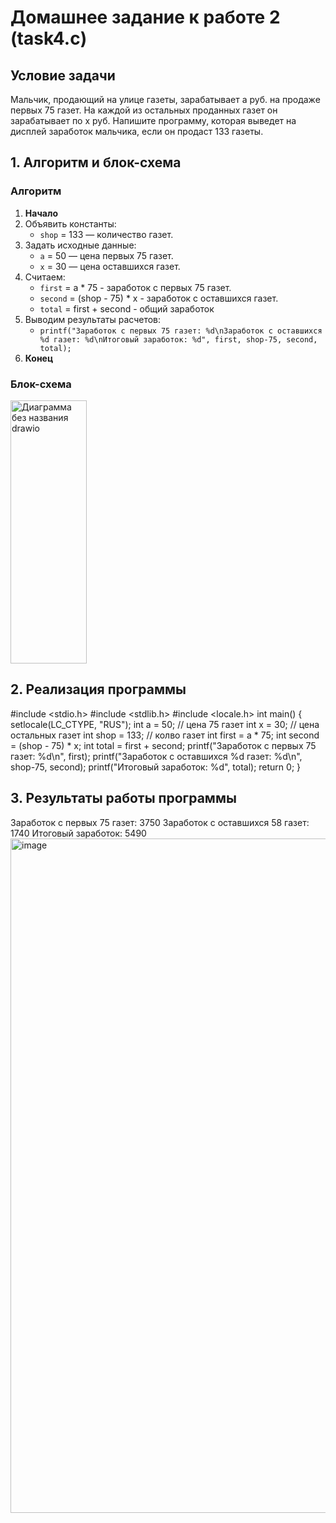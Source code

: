 # Домашнее задание к работе 2 (task4.c)

## Условие задачи
Мальчик, продающий на улице газеты, зарабатывает а руб. на продаже первых 75
газет. На каждой из остальных проданных газет он зарабатывает по х руб. Напишите
программу, которая выведет на дисплей заработок мальчика, если он продаст 133
газеты.

## 1. Алгоритм и блок-схема

### Алгоритм
1. **Начало**
2. Объявить константы:
   - `shop` = 133 — количество газет.
3. Задать исходные данные:
   - `a` = 50 — цена первых 75 газет.
   - `x` = 30 — цена оставшихся газет.
4. Считаем:
   - `first` = a * 75 - заработок с первых 75 газет.
   - `second` = (shop - 75) * x - заработок с оставшихся газет.
   - `total` = first + second - общий заработок
5. Выводим результаты расчетов:
   - `printf("Заработок с первых 75 газет: %d\nЗаработок с оставшихся %d газет: %d\nИтоговый заработок: %d", first, shop-75, second, total);`
6. **Конец**

### Блок-схема
<img width="122" height="421" alt="Диаграмма без названия drawio" src="https://github.com/user-attachments/assets/8a21f51d-b9de-45f3-870e-618e67625865" />

## 2. Реализация программы

#include <stdio.h>
#include <stdlib.h>
#include <locale.h>
int main() {
    setlocale(LC_CTYPE, "RUS");
    int a = 50;         // цена 75 газет
    int x = 30;         // цена остальных газет
    int shop = 133;     // колво газет
    int first = a * 75;
    int second = (shop - 75) * x;
    int total = first + second;
    printf("Заработок с первых 75 газет: %d\n", first);
    printf("Заработок с оставшихся %d газет: %d\n", shop-75, second);
    printf("Итоговый заработок: %d", total);
    return 0;
}

## 3. Результаты работы программы
Заработок с первых 75 газет: 3750
Заработок с оставшихся 58 газет: 1740
Итоговый заработок: 5490
<img width="1919" height="1079" alt="image" src="https://github.com/user-attachments/assets/9f492f64-945d-476d-ba15-d35c9d99a121" />
